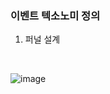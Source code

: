 ### 이벤트 텍소노미 정의
1. 퍼널 설계
<br>

![image](https://github.com/user-attachments/assets/c841f089-ce94-4f6f-b2f9-6c11f5febc97)
